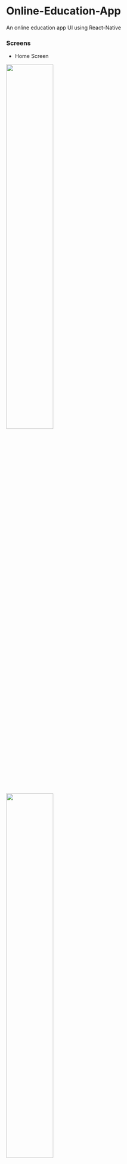 # Online-Education-App
An online education app UI using React-Native

### Screens

* Home Screen
<img src="https://user-images.githubusercontent.com/87860114/170026232-207156bd-08e5-4a66-997e-ebacfac42d12.png" width=50% height=50%>

<img src="https://user-images.githubusercontent.com/87860114/170026881-46d71dda-8283-45c1-865e-5fc84bfd29f1.png" width=50% height=50%>

<img src="https://user-images.githubusercontent.com/87860114/170026906-ecfedbd1-55b1-43b7-a15e-6508192bcb94.png" width=50% height=50%>

<img src="https://user-images.githubusercontent.com/87860114/170026922-e0bc9be4-aa96-4f0b-a0af-34fc2f54856f.png" width=50% height=50%>

<img src="https://user-images.githubusercontent.com/87860114/170026940-d4089495-bbc6-4bab-855d-e26e1b599e70.png" width=50% height=50%>

<img src="https://user-images.githubusercontent.com/87860114/170027058-dc792a67-e795-4ee3-a092-a53f9c465a9e.png" width=50% height=50%>
